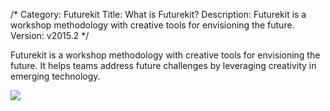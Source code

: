 /*
Category: Futurekit
Title: What is Futurekit?
Description: Futurekit is a workshop methodology with creative tools for envisioning the future.
Version: v2015.2
*/

Futurekit is a workshop methodology with creative tools for envisioning the future. It helps teams address future challenges by leveraging creativity in emerging technology.

![](%image_url%/futurekit01.jpg)